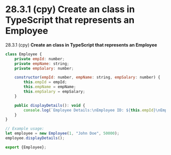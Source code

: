 # 28.3.1 (cpy) Create an class in TypeScript that represents an Employee

28.3.1 (cpy) **Create an class in TypeScript that represents an Employee**

```jsx
class Employee {
    private empId: number;
    private empName: string;
    private empSalary: number;

    constructor(empId: number, empName: string, empSalary: number) {
        this.empId = empId;
        this.empName = empName;
        this.empSalary = empSalary;
    }

    public displayDetails(): void {
        console.log(`Employee Details:\nEmployee ID: ${this.empId}\nEmployee Name: ${this.empName}\nEmployee Salary: ${this.empSalary}`);
    }
}

// Example usage:
let employee = new Employee(1, "John Doe", 50000);
employee.displayDetails();

export {Employee};

```